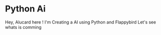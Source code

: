 # Python Ai
Hey, Alucard here ! I'm Creating a AI using Python and Flappybird
Let's see whats is comming
